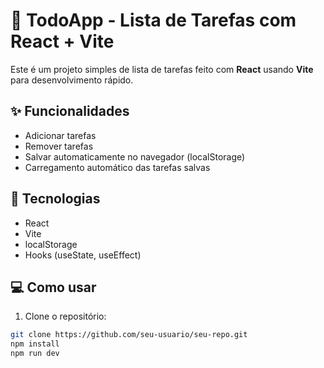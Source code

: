 # 📝 TodoApp - Lista de Tarefas com React + Vite

Este é um projeto simples de lista de tarefas feito com **React** usando **Vite** para desenvolvimento rápido.

## ✨ Funcionalidades

- Adicionar tarefas
- Remover tarefas
- Salvar automaticamente no navegador (localStorage)
- Carregamento automático das tarefas salvas

## 🚀 Tecnologias

- React
- Vite
- localStorage
- Hooks (useState, useEffect)

## 💻 Como usar

1. Clone o repositório:
```bash
git clone https://github.com/seu-usuario/seu-repo.git
npm install
npm run dev
